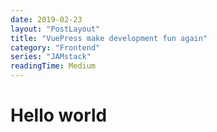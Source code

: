 ```yaml
---
date: 2019-02-23
layout: "PostLayout"
title: "VuePress make development fun again"
category: "Frontend"
series: "JAMstack"
readingTime: Medium
---
```


# Hello world
